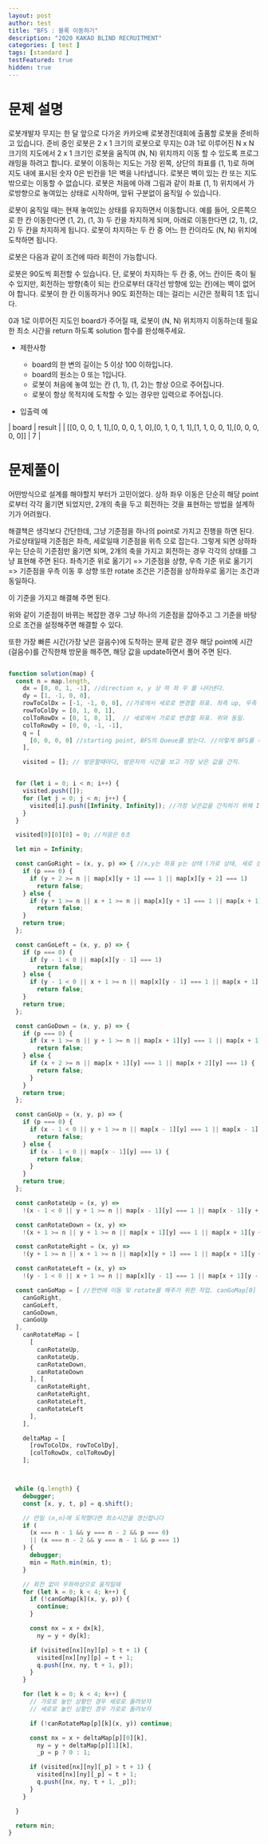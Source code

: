 ```yaml
---
layout: post
author: test
title: "BFS : 블록 이동하기"
description: "2020 KAKAO BLIND RECRUITMENT"
categories: [ test ]
tags: [standard ]
testFeatured: true
hidden: true
---
```


# 문제 설명
 로봇개발자 무지는 한 달 앞으로 다가온 카카오배 로봇경진대회에 출품할 로봇을 준비하고 있습니다. 준비 중인 로봇은 2 x 1 크기의 로봇으로 무지는 0과 1로 이루어진 N x N 크기의 지도에서 2 x 1 크기인 로봇을 움직여 (N, N) 위치까지 이동 할 수 있도록 프로그래밍을 하려고 합니다. 로봇이 이동하는 지도는 가장 왼쪽, 상단의 좌표를 (1, 1)로 하며 지도 내에 표시된 숫자 0은 빈칸을 1은 벽을 나타냅니다. 로봇은 벽이 있는 칸 또는 지도 밖으로는 이동할 수 없습니다. 로봇은 처음에 아래 그림과 같이 좌표 (1, 1) 위치에서 가로방향으로 놓여있는 상태로 시작하며, 앞뒤 구분없이 움직일 수 있습니다.

 로봇이 움직일 때는 현재 놓여있는 상태를 유지하면서 이동합니다. 예를 들어, 오른쪽으로 한 칸 이동한다면 (1, 2), (1, 3) 두 칸을 차지하게 되며, 아래로 이동한다면 (2, 1), (2, 2) 두 칸을 차지하게 됩니다. 로봇이 차지하는 두 칸 중 어느 한 칸이라도 (N, N) 위치에 도착하면 됩니다.

 로봇은 다음과 같이 조건에 따라 회전이 가능합니다.

 로봇은 90도씩 회전할 수 있습니다. 단, 로봇이 차지하는 두 칸 중, 어느 칸이든 축이 될 수 있지만, 회전하는 방향(축이 되는 칸으로부터 대각선 방향에 있는 칸)에는 벽이 없어야 합니다. 로봇이 한 칸 이동하거나 90도 회전하는 데는 걸리는 시간은 정확히 1초 입니다.

 0과 1로 이루어진 지도인 board가 주어질 때, 로봇이 (N, N) 위치까지 이동하는데 필요한 최소 시간을 return 하도록 solution 함수를 완성해주세요.

 - 제한사항
   - board의 한 변의 길이는 5 이상 100 이하입니다.
   - board의 원소는 0 또는 1입니다.
   - 로봇이 처음에 놓여 있는 칸 (1, 1), (1, 2)는 항상 0으로 주어집니다.
   - 로봇이 항상 목적지에 도착할 수 있는 경우만 입력으로 주어집니다.

 - 입출력 예

 | board | result |
 | [[0, 0, 0, 1, 1],[0, 0, 0, 1, 0],[0, 1, 0, 1, 1],[1, 1, 0, 0, 1],[0, 0, 0, 0, 0]] | 7 |

# 문제풀이
  어떤방식으로 설계를 해야할지 부터가 고민이었다.
  상하 좌우 이동은 단순히 해당 point로부터 각각 옮기면 되었지만, 2개의 축을 두고 회전하는 것을 표현하는 방법을 설계하기가 어려웠다.

  해결책은 생각보다 간단한데, 그냥 기준점을 하나의 point로 가지고 진행을 하면 된다.
  가로상태일때 기준점은 좌측, 세로일때 기준점을 위측 으로 잡는다.
  그렇게 되면 상하좌우는 단순히 기준점만 옮기면 되며, 2개의 축을 가지고 회전하는 경우 각각의 상태를 그냥 표현해 주면 된다.
  좌측기준 위로 옮기기 => 기준점을 상향, 우측 기준 위로 옮기기 => 기준점을 우측 이동 후 상향
  또한 rotate 조건은 기준점을 상하좌우로 옮기는 조건과 동일하다. 

  이 기준을 가지고 해결해 주면 된다.
  
  위와 같이 기준점이 바뀌는 복잡한 경우 그냥 하나의 기준점을 잡아주고 그 기준을 바탕으로 조건을 설정해주면 해결할 수 있다.
  
  또한 가장 빠른 시간(가장 낮은 걸음수)에 도착하는 문제 같은 경우 해당 point에 시간(걸음수)를 간직한채 방문을 해주면, 해당 값을 update하면서 풀어 주면 된다.

  
```javascript

function solution(map) {
  const n = map.length,
    dx = [0, 0, 1, -1], //direction x, y 상 하 좌 우 를 나타낸다.
    dy = [1, -1, 0, 0],
    rowToColDx = [-1, -1, 0, 0], //가로에서 세로로 변경할 좌표. 좌측 up, 우측 up, 좌측 down, 우측 down.
    rowToColDy = [0, 1, 0, 1],
    colToRowDx = [0, 1, 0, 1],  // 세로에서 가로로 변경할 좌표. 위와 동일.
    colToRowDy = [0, 0, -1, -1],
    q = [
      [0, 0, 0, 0] //starting point, BFS의 Queue를 받는다. //이렇게 BFS를 사용할 수 있다.
    ],

    visited = []; // 방문할때마다, 방문자의 시간을 보고 가장 낮은 값을 간직.


  for (let i = 0; i < n; i++) {
    visited.push([]);
    for (let j = 0; j < n; j++) {
      visited[i].push([Infinity, Infinity]); //가장 낮은값을 간직하기 위해 Infinity 설정
    }
  }

  visited[0][0][0] = 0; //처음은 0초

  let min = Infinity;

  const canGoRight = (x, y, p) => { //x,y는 좌표 p는 상태 (가로 상태, 세로 상태)
    if (p === 0) {
      if (y + 2 >= n || map[x][y + 1] === 1 || map[x][y + 2] === 1)
        return false;
    } else {
      if (y + 1 >= n || x + 1 >= n || map[x][y + 1] === 1 || map[x + 1][y + 1] === 1)
        return false;
    }
    return true;
  };

  const canGoLeft = (x, y, p) => {
    if (p === 0) {
      if (y - 1 < 0 || map[x][y - 1] === 1)
        return false;
    } else {
      if (y - 1 < 0 || x + 1 >= n || map[x][y - 1] === 1 || map[x + 1][y - 1] === 1)
        return false;
    }
    return true;
  };

  const canGoDown = (x, y, p) => {
    if (p === 0) {
      if (x + 1 >= n || y + 1 >= n || map[x + 1][y] === 1 || map[x + 1][y + 1] === 1)
        return false;
    } else {
      if (x + 2 >= n || map[x + 1][y] === 1 || map[x + 2][y] === 1) {
        return false;
      }
    }
    return true;
  };

  const canGoUp = (x, y, p) => {
    if (p === 0) {
      if (x - 1 < 0 || y + 1 >= n || map[x - 1][y] === 1 || map[x - 1][y + 1] === 1)
        return false;
    } else {
      if (x - 1 < 0 || map[x - 1][y] === 1) {
        return false;
      }
    }
    return true;
  };

  const canRotateUp = (x, y) =>
    !(x - 1 < 0 || y + 1 >= n || map[x - 1][y] === 1 || map[x - 1][y + 1] === 1);

  const canRotateDown = (x, y) =>
    !(x + 1 >= n || y + 1 >= n || map[x + 1][y] === 1 || map[x + 1][y + 1] === 1);

  const canRotateRight = (x, y) =>
    !(y + 1 >= n || x + 1 >= n || map[x][y + 1] === 1 || map[x + 1][y + 1] === 1);

  const canRotateLeft = (x, y) =>
    !(y - 1 < 0 || x + 1 >= n || map[x][y - 1] === 1 || map[x + 1][y - 1] === 1);

  const canGoMap = [ //한번에 이동 및 rotate를 해주기 위한 작업. canGoMap[0] => canGoRight
    canGoRight,
    canGoLeft,
    canGoDown,
    canGoUp
  ],
    canRotateMap = [
      [
        canRotateUp,
        canRotateUp,
        canRotateDown,
        canRotateDown
      ], [
        canRotateRight,
        canRotateRight,
        canRotateLeft,
        canRotateLeft
      ],
    ],

    deltaMap = [
      [rowToColDx, rowToColDy],
      [colToRowDx, colToRowDy]
    ];



  while (q.length) {
    debugger;
    const [x, y, t, p] = q.shift();

    // 만일 (n,n)에 도착했다면 최소시간을 갱신합니다
    if (
      (x === n - 1 && y === n - 2 && p === 0)
      || (x === n - 2 && y === n - 1 && p === 1)
    ) {
      debugger;
      min = Math.min(min, t);
    }

    // 회전 없이 우좌하상으로 움직일때
    for (let k = 0; k < 4; k++) {
      if (!canGoMap[k](x, y, p)) {
        continue;
      }

      const nx = x + dx[k],
        ny = y + dy[k];

      if (visited[nx][ny][p] > t + 1) {
        visited[nx][ny][p] = t + 1;
        q.push([nx, ny, t + 1, p]);
      }
    }

    for (let k = 0; k < 4; k++) {
      // 가로로 놓인 상황인 경우 세로로 돌려보자
      // 세로로 놓인 상황인 경우 가로로 돌려보자

      if (!canRotateMap[p][k](x, y)) continue;

      const nx = x + deltaMap[p][0][k],
        ny = y + deltaMap[p][1][k],
        _p = p ? 0 : 1;

      if (visited[nx][ny][_p] > t + 1) {
        visited[nx][ny][_p] = t + 1;
        q.push([nx, ny, t + 1, _p]);
      }
    }

  }

  return min;
}
```


